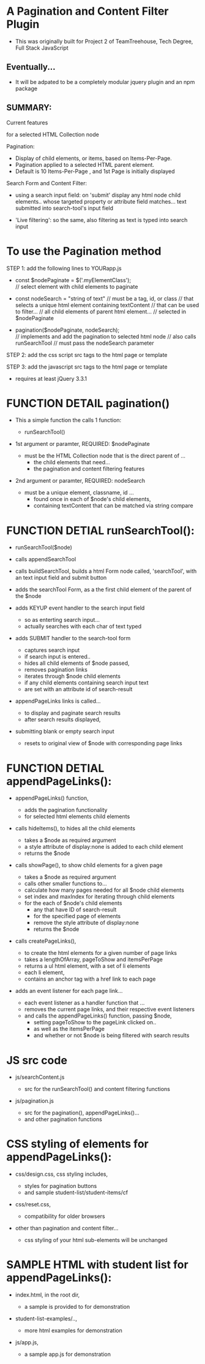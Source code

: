 # A Pagination and Content Filter Plugin

  - This was originally built for Project 2 of TeamTreehouse, Tech Degree, Full Stack JavaScript
  
## Eventually...
  - It will be adpated to be a completely modular jquery plugin and an npm package

## SUMMARY:

Current features

for a selected HTML Collection node

  Pagination:

  - Display of child elements, or items, based on Items-Per-Page.
  - Pagination applied to a selected HTML parent element.
  - Default is 10 Items-Per-Page , and 1st Page is initially displayed

  Search Form and Content Filter:

  - using a search input field:
   on 'submit' display any html node child elements..
   whose targeted property or attribute field matches...
   text submitted into search-tool's input field

  - 'Live filtering':
   so the same, also
   filtering as text is typed into search input

# To use the Pagination method

STEP 1: add the following lines to YOURapp.js

- const $nodePaginate = $('.myElementClass');  
    // select element with child elements to paginate

- const nodeSearch = "string of text"
    // must be a tag, id, or class
      // that selects a unique html element containing textContent
         // that can be used to filter...
           // all child elements of parent html element...
              // selected in $nodePaginate

- pagination($nodePaginate, nodeSearch);  
    // implements and add the pagination to selected html node
      // also calls runSearchTool
        // must pass the nodeSearch parameter


STEP 2: add the css script src tags to the html page or template

 <link rel="stylesheet" href="css-dir/reset.css">
 <link rel="stylesheet" href="css-dir/design.css">


STEP 3: add the javascript src tags to the html page or template

- requires at least jQuery 3.3.1

  <script src="js-dir-or-link-to-latest/jquery-3.3.1.min.js"></script>

  <script src="js-dir-to/search.js"></script>

  <script src="js-dir-to/paginatgion.js"></script>

  <script src="js-dir-or-link-to/YOURapp.js"></script>

# FUNCTION DETAIL pagination()

- This a simple function the calls 1 function:
  - runSearchTool()

- 1st argument or paramter, REQUIRED: $nodePaginate
  - must be the HTML Collection node that is the direct parent of ...
    - the child elements that need...
    - the pagination and content filtering features

- 2nd argument or paramter, REQUIRED: nodeSearch
  - must be a unique element, classname, id ...
    - found once in each of $node's child elements,
    - containing textContent that can be matched via string compare


# FUNCTION DETIAL runSearchTool():

- runSearchTool($node)
 - calls appendSearchTool
 - calls buildSearchTool, builds a html Form node called, 'searchTool', with an text input field and submit button
 - adds the searchTool Form, as a the first child element of the parent of the $node
 - adds KEYUP event handler to the search input field
   - so as enterting search input...
   - actually searches with each char of text typed

- adds SUBMIT handler to the search-tool form
  - captures search input
  - if search input is entered..
  - hides all child elements of $node passed,
  - removes pagination links  
  - iterates through $node child elements
  - if any child elements containing search input text
  - are set with an attribute id of search-result

- appendPageLinks links is called...
  - to display and paginate search results
  - after search results displayed,

- submitting blank or empty search input
  - resets to original view of $node with corresponding page links


# FUNCTION DETIAL appendPageLinks():

- appendPageLinks() function,
  - adds the pagination functionality
  - for selected html elements child elements

- calls hideItems(), to hides all the child elements
  - takes a $node as required argument
  - a style attribute of display:none is added to each child element
  - returns the $node

- calls showPage(), to show child elements for a given page
  - takes a $node as required argument
  - calls other smaller functions to...
  - calculate how many pages needed for all $node child elements
  - set index and maxIndex for iterating through child elements
  - for the each of $node's child elements
    - any that have ID of search-result
    - for the specified page of elements
    - remove the style attribute of display:none
    - returns the $node

- calls createPageLinks(),
  - to create the html elements for a given number of page links
  - takes a lengthOfArray, pageToShow and itemsPerPage
  - returns a ul html element, with a set of li elements
  - each li element,
  - contains an anchor tag with a href link to each page

- adds an event listener for each page link...
  - each event listener as a handler function that ...
  - removes the current page links, and their respective event listeners
  - and calls the appendPageLinks() function, passing $node,
    - setting pageToShow to the pageLink clicked on..
    - as well as the itemsPerPage
    - and whether or not $node is being filtered with search results


# JS src code

- js/searchContent.js
  - src for the runSearchTool() and content filtering functions

- js/pagination.js
  - src for the pagination(), appendPageLinks()...
  - and other pagination functions

# CSS styling of elements for appendPageLinks():

- css/design.css, css styling includes,
  - styles for pagination buttons
  - and sample student-list/student-items/cf

- css/reset.css, 
  - compatibility for older browsers

- other than pagination and content filter...
  - css styling of your html sub-elements will be unchanged

# SAMPLE HTML with student list for appendPageLinks():

- index.html, in the root dir,
  - a sample is provided to for demonstration

- student-list-examples/..,
  - more html examples for demonstration

- js/app.js,
  - a sample app.js for demonstration
